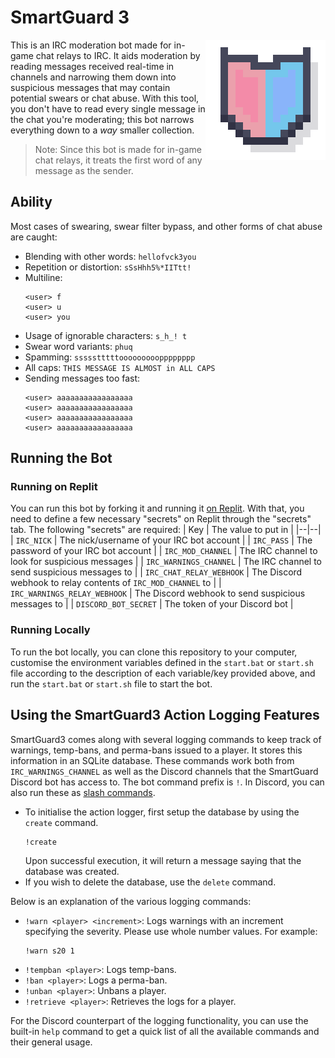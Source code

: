 # SmartGuard 3

<img src="./assets/SmartGuard_TransparentBG.png" align="right"
 alt="SmartGuard logo by s20 and GreenBlob" width="192" height="192">

This is an IRC moderation bot made for in-game chat relays to IRC. It aids moderation by reading messages received real-time in channels and narrowing them down into suspicious messages that may contain potential swears or chat abuse. With this tool, you don't have to read every single message in the chat you're moderating; this bot narrows everything down to a _way_ smaller collection.
> Note: Since this bot is made for in-game chat relays, it treats the first word of any message as the sender.

## Ability

Most cases of swearing, swear filter bypass, and other forms of chat abuse are caught:
- Blending with other words: `hellofvck3you`
- Repetition or distortion: `sSsHhh5%*IITtt!`
- Multiline:
    ```
    <user> f
    <user> u
    <user> you
    ```
- Usage of ignorable characters: `s_h_! t`
- Swear word variants: `phuq`
- Spamming: `ssssstttttooooooooopppppppp`
- All caps: `THIS MESSAGE IS ALMOST in ALL CAPS`
- Sending messages too fast:
    ```
    <user> aaaaaaaaaaaaaaaaa
    <user> aaaaaaaaaaaaaaaaa
    <user> aaaaaaaaaaaaaaaaa
    <user> aaaaaaaaaaaaaaaaa
    ```
## Running the Bot

### Running on Replit

You can run this bot by forking it and running it [on Replit](replit.com/@a-blob/SmartGuard3). With that, you need to define a few necessary "secrets" on Replit through the "secrets" tab. The following "secrets" are required:
| Key | The value to put in |
|--|--|
| `IRC_NICK` | The nick/username of your IRC bot account |
| `IRC_PASS` | The password of your IRC bot account  |
| `IRC_MOD_CHANNEL` | The IRC channel to look for suspicious messages |
| `IRC_WARNINGS_CHANNEL` | The IRC channel to send suspicious messages to |
| `IRC_CHAT_RELAY_WEBHOOK` | The Discord webhook to relay contents of `IRC_MOD_CHANNEL` to |
| `IRC_WARNINGS_RELAY_WEBHOOK` | The Discord webhook to send suspicious messages to |
| `DISCORD_BOT_SECRET` | The token of your Discord bot |

### Running Locally

To run the bot locally, you can clone this repository to your computer, customise the environment variables defined in the `start.bat` or `start.sh` file according to the description of each variable/key provided above, and run the `start.bat` or `start.sh` file to start the bot.

## Using the SmartGuard3 Action Logging Features

SmartGuard3 comes along with several logging commands to keep track of warnings, temp-bans, and perma-bans issued to a player. It stores this information in an SQLite database. These commands work both from `IRC_WARNINGS_CHANNEL` as well as the Discord channels that the SmartGuard Discord bot has access to. The bot command prefix is `!`. In Discord, you can also run these as [slash commands](https://support.discord.com/hc/en-us/articles/1500000368501-Slash-Commands-FAQ).

- To initialise the action logger, first setup the database by using the `create` command.
  ```
  !create
  ```
  Upon successful execution, it will return a message saying that the database was created.
- If you wish to delete the database, use the `delete` command.

Below is an explanation of the various logging commands:
- `!warn <player> <increment>`: Logs warnings with an increment specifying the severity. Please use whole number values. For example:
  ```
  !warn s20 1
  ```
- `!tempban <player>`: Logs temp-bans.
- `!ban <player>`: Logs a perma-ban.
- `!unban <player>`: Unbans a player.
- `!retrieve <player>`: Retrieves the logs for a player.

For the Discord counterpart of the logging functionality, you can use the built-in `help` command to get a quick list of all the available commands and their general usage.
